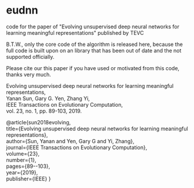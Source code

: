 # eudnn
code for the paper of "Evolving unsupervised deep neural networks for learning meaningful representations" published by TEVC

B.T.W., only the core code of the algorithm is released here, because the full code is built upon on an library that has been out of date and the not supported officially.


Please cite our this paper if you have used or motivated from this code, thanks very much.

Evolving unsupervised deep neural networks for learning meaningful representations,   
Yanan Sun, Gary G. Yen, Zhang Yi,   
IEEE Transactions on Evolutionary Computation,   
vol. 23, no. 1, pp. 89-103, 2019.

@article{sun2018evolving,   
title={Evolving unsupervised deep neural networks for learning meaningful representations},   
author={Sun, Yanan and Yen, Gary G and Yi, Zhang},   
journal={IEEE Transactions on Evolutionary Computation},   
volume={23},   
number={1},   
pages={89--103},   
year={2019},   
publisher={IEEE}
}

